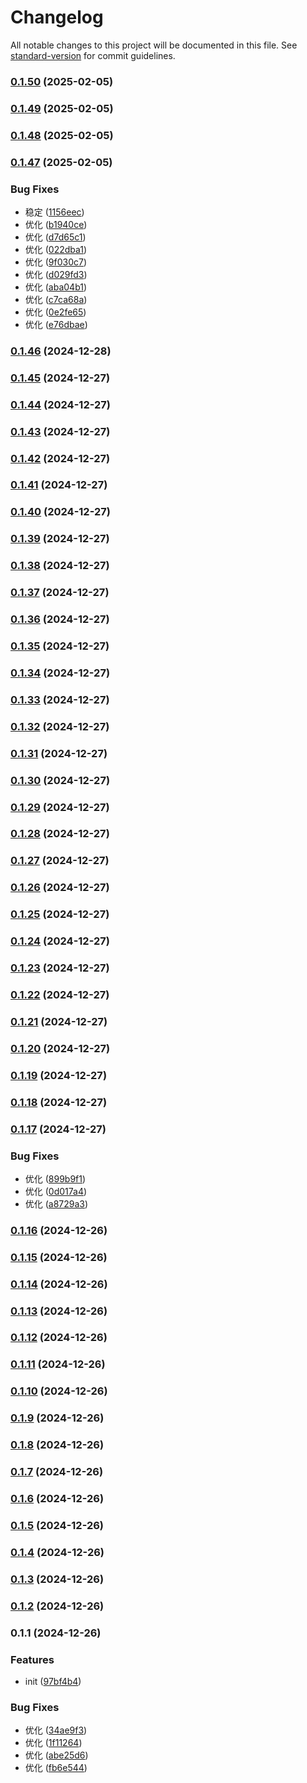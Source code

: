# Changelog

All notable changes to this project will be documented in this file. See [standard-version](https://github.com/conventional-changelog/standard-version) for commit guidelines.

### [0.1.50](https://github.com/billd-project/billd-desk-pro/compare/v0.1.49...v0.1.50) (2025-02-05)

### [0.1.49](https://github.com/billd-project/billd-desk-pro/compare/v0.1.48...v0.1.49) (2025-02-05)

### [0.1.48](https://github.com/billd-project/billd-desk-pro/compare/v0.1.47...v0.1.48) (2025-02-05)

### [0.1.47](https://github.com/billd-project/billd-desk-pro/compare/v0.1.46...v0.1.47) (2025-02-05)


### Bug Fixes

* 稳定 ([1156eec](https://github.com/billd-project/billd-desk-pro/commit/1156eec74974ff7f304727ed0d5f36ce6a757807))
* 优化 ([b1940ce](https://github.com/billd-project/billd-desk-pro/commit/b1940ce9e59a6938fb1d0d038d7d3672cad1bd0d))
* 优化 ([d7d65c1](https://github.com/billd-project/billd-desk-pro/commit/d7d65c1578c07438dc86e12da4d5480e54390fe9))
* 优化 ([022dba1](https://github.com/billd-project/billd-desk-pro/commit/022dba10693d9acd702265efa16307f17849f75b))
* 优化 ([9f030c7](https://github.com/billd-project/billd-desk-pro/commit/9f030c72a673b27316ffbece995bbc7d84ab0f17))
* 优化 ([d029fd3](https://github.com/billd-project/billd-desk-pro/commit/d029fd38bf1e8ce1a115d5cae7f8e9e4d75543c2))
* 优化 ([aba04b1](https://github.com/billd-project/billd-desk-pro/commit/aba04b167a3db169a05018c9620bf923f555fafa))
* 优化 ([c7ca68a](https://github.com/billd-project/billd-desk-pro/commit/c7ca68a1f7783d4e4fac29e2dad8069e36851bde))
* 优化 ([0e2fe65](https://github.com/billd-project/billd-desk-pro/commit/0e2fe654358615eb02ca92411a600c78165f386c))
* 优化 ([e76dbae](https://github.com/billd-project/billd-desk-pro/commit/e76dbaea80ae688a9be351a50fffd31cfafa93b5))

### [0.1.46](https://github.com/billd-project/billd-desk-pro/compare/v0.1.45...v0.1.46) (2024-12-28)

### [0.1.45](https://github.com/billd-project/billd-desk-pro/compare/v0.1.44...v0.1.45) (2024-12-27)

### [0.1.44](https://github.com/billd-project/billd-desk-pro/compare/v0.1.43...v0.1.44) (2024-12-27)

### [0.1.43](https://github.com/billd-project/billd-desk-pro/compare/v0.1.42...v0.1.43) (2024-12-27)

### [0.1.42](https://github.com/billd-project/billd-desk-pro/compare/v0.1.41...v0.1.42) (2024-12-27)

### [0.1.41](https://github.com/billd-project/billd-desk-pro/compare/v0.1.40...v0.1.41) (2024-12-27)

### [0.1.40](https://github.com/billd-project/billd-desk-pro/compare/v0.1.39...v0.1.40) (2024-12-27)

### [0.1.39](https://github.com/billd-project/billd-desk-pro/compare/v0.1.38...v0.1.39) (2024-12-27)

### [0.1.38](https://github.com/billd-project/billd-desk-pro/compare/v0.1.37...v0.1.38) (2024-12-27)

### [0.1.37](https://github.com/billd-project/billd-desk-pro/compare/v0.1.36...v0.1.37) (2024-12-27)

### [0.1.36](https://github.com/billd-project/billd-desk-pro/compare/v0.1.35...v0.1.36) (2024-12-27)

### [0.1.35](https://github.com/billd-project/billd-desk-pro/compare/v0.1.34...v0.1.35) (2024-12-27)

### [0.1.34](https://github.com/billd-project/billd-desk-pro/compare/v0.1.33...v0.1.34) (2024-12-27)

### [0.1.33](https://github.com/billd-project/billd-desk-pro/compare/v0.1.32...v0.1.33) (2024-12-27)

### [0.1.32](https://github.com/billd-project/billd-desk-pro/compare/v0.1.31...v0.1.32) (2024-12-27)

### [0.1.31](https://github.com/billd-project/billd-desk-pro/compare/v0.1.30...v0.1.31) (2024-12-27)

### [0.1.30](https://github.com/billd-project/billd-desk-pro/compare/v0.1.29...v0.1.30) (2024-12-27)

### [0.1.29](https://github.com/billd-project/billd-desk-pro/compare/v0.1.28...v0.1.29) (2024-12-27)

### [0.1.28](https://github.com/billd-project/billd-desk-pro/compare/v0.1.27...v0.1.28) (2024-12-27)

### [0.1.27](https://github.com/billd-project/billd-desk-pro/compare/v0.1.26...v0.1.27) (2024-12-27)

### [0.1.26](https://github.com/billd-project/billd-desk-pro/compare/v0.1.25...v0.1.26) (2024-12-27)

### [0.1.25](https://github.com/billd-project/billd-desk-pro/compare/v0.1.24...v0.1.25) (2024-12-27)

### [0.1.24](https://github.com/billd-project/billd-desk-pro/compare/v0.1.23...v0.1.24) (2024-12-27)

### [0.1.23](https://github.com/billd-project/billd-desk-pro/compare/v0.1.22...v0.1.23) (2024-12-27)

### [0.1.22](https://github.com/billd-project/billd-desk-pro/compare/v0.1.21...v0.1.22) (2024-12-27)

### [0.1.21](https://github.com/billd-project/billd-desk-pro/compare/v0.1.20...v0.1.21) (2024-12-27)

### [0.1.20](https://github.com/billd-project/billd-desk-pro/compare/v0.1.19...v0.1.20) (2024-12-27)

### [0.1.19](https://github.com/billd-project/billd-desk-pro/compare/v0.1.18...v0.1.19) (2024-12-27)

### [0.1.18](https://github.com/billd-project/billd-desk-pro/compare/v0.1.17...v0.1.18) (2024-12-27)

### [0.1.17](https://github.com/billd-project/billd-desk-pro/compare/v0.1.16...v0.1.17) (2024-12-27)


### Bug Fixes

* 优化 ([899b9f1](https://github.com/billd-project/billd-desk-pro/commit/899b9f10d15a26d4f0f4328c73116fd41d74e3b1))
* 优化 ([0d017a4](https://github.com/billd-project/billd-desk-pro/commit/0d017a47b379f256fdbc87753fbce20008694be5))
* 优化 ([a8729a3](https://github.com/billd-project/billd-desk-pro/commit/a8729a30f27022acd3c4dd5c34957dfc8e33cd80))

### [0.1.16](https://github.com/billd-project/billd-desk-pro/compare/v0.1.15...v0.1.16) (2024-12-26)

### [0.1.15](https://github.com/billd-project/billd-desk-pro/compare/v0.1.14...v0.1.15) (2024-12-26)

### [0.1.14](https://github.com/billd-project/billd-desk-pro/compare/v0.1.13...v0.1.14) (2024-12-26)

### [0.1.13](https://github.com/billd-project/billd-desk-pro/compare/v0.1.12...v0.1.13) (2024-12-26)

### [0.1.12](https://github.com/billd-project/billd-desk-pro/compare/v0.1.11...v0.1.12) (2024-12-26)

### [0.1.11](https://github.com/billd-project/billd-desk-pro/compare/v0.1.10...v0.1.11) (2024-12-26)

### [0.1.10](https://github.com/billd-project/billd-desk-pro/compare/v0.1.9...v0.1.10) (2024-12-26)

### [0.1.9](https://github.com/billd-project/billd-desk-pro/compare/v0.1.8...v0.1.9) (2024-12-26)

### [0.1.8](https://github.com/billd-project/billd-desk-pro/compare/v0.1.7...v0.1.8) (2024-12-26)

### [0.1.7](https://github.com/billd-project/billd-desk-pro/compare/v0.1.6...v0.1.7) (2024-12-26)

### [0.1.6](https://github.com/billd-project/billd-desk-pro/compare/v0.1.5...v0.1.6) (2024-12-26)

### [0.1.5](https://github.com/billd-project/billd-desk-pro/compare/v0.1.4...v0.1.5) (2024-12-26)

### [0.1.4](https://github.com/billd-project/billd-desk-pro/compare/v0.1.3...v0.1.4) (2024-12-26)

### [0.1.3](https://github.com/billd-project/billd-desk-pro/compare/v0.1.2...v0.1.3) (2024-12-26)

### [0.1.2](https://github.com/billd-project/billd-desk-pro/compare/v0.1.1...v0.1.2) (2024-12-26)

### 0.1.1 (2024-12-26)


### Features

* init ([97bf4b4](https://github.com/billd-project/billd-desk-pro/commit/97bf4b476f8a3fbf22b82f3ec04a70e1ebca51c7))


### Bug Fixes

* 优化 ([34ae9f3](https://github.com/billd-project/billd-desk-pro/commit/34ae9f37fc6d2fadc7d7d530fcc519c9c3979223))
* 优化 ([1f11264](https://github.com/billd-project/billd-desk-pro/commit/1f11264404b9cfcde7de96f0378a1e24a92c2600))
* 优化 ([abe25d6](https://github.com/billd-project/billd-desk-pro/commit/abe25d62eeecb6196cd9d86bfbe953d23346271f))
* 优化 ([fb6e544](https://github.com/billd-project/billd-desk-pro/commit/fb6e54433aac17d43865b637db97932e9960d836))
